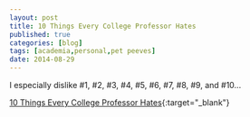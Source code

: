 ```yaml
---
layout: post
title: 10 Things Every College Professor Hates
published: true
categories: [blog]
tags: [academia,personal,pet peeves]
date: 2014-08-29
---
```


I especially dislike #1, #2, #3, #4, #5, #6, #7, #8, #9, and #10...

[10 Things Every College Professor Hates](http://www.businessinsider.com/10-things-every-college-professor-hates-2014-8){:target="_blank"}
